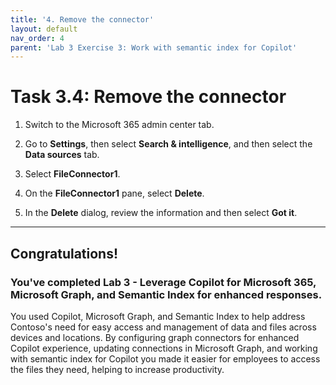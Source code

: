 ```yaml
---
title: '4. Remove the connector'
layout: default
nav_order: 4
parent: 'Lab 3 Exercise 3: Work with semantic index for Copilot'
---
```


# Task 3.4: Remove the connector

1. Switch to the Microsoft 365 admin center tab.

1. Go to **Settings**, then select **Search & intelligence**, and then select the **Data sources** tab.

1. Select **FileConnector1**.

1. On the **FileConnector1** pane, select **Delete**.

1. In the **Delete** dialog, review the information and then select **Got it**.

---

## **Congratulations!**  

### You've completed Lab 3 - Leverage Copilot for Microsoft 365, Microsoft Graph, and Semantic Index for enhanced responses.

You used Copilot, Microsoft Graph, and Semantic Index to help address Contoso's need for easy access and management of data and files across devices and locations. By configuring graph connectors for enhanced Copilot experience, updating connections in Microsoft Graph, and working with semantic index for Copilot you made it easier for employees to access the files they need, helping to increase productivity.

